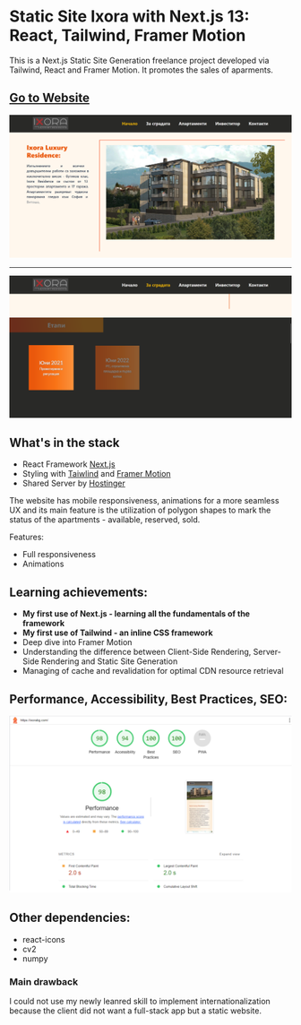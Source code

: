 # Static Site Ixora with Next.js 13: React, Tailwind, Framer Motion

This is a Next.js Static Site Generation freelance project developed via Tailwind, React and Framer Motion. It promotes the sales of aparments.

## [Go to Website](https://ixorabg.com/)

![alt text](https://github.com/VasilGVasilev/nextJS/blob/ixoraInter/NBs/ixora-welcome.png) 

---

![alt text](https://github.com/VasilGVasilev/nextJS/blob/ixoraInter/NBs/ixora-second.png) 


## What's in the stack

- React Framework [Next.js](https://nextjs.org/)
- Styling with [Taiwlind](https://tailwindcss.com/) and [Framer Motion](https://www.framer.com/motion/?utm_source=google&utm_medium=adwords&utm_campaign=TW-WW-All-GS-UA-Traffic-20190326-Brand.Bmm_&gad=1&gclid=Cj0KCQjw2qKmBhCfARIsAFy8buLuIhI1cN0gUMS9Yjkiv5BK1Q1_5OvM0V4AaU4Gb8JMv1HzsTiSAJIaAg_3EALw_wcB)
- Shared Server by [Hostinger](https://www.hostinger.com/)

The website has mobile responsiveness, animations for a more seamless UX and its main feature is the utilization of polygon shapes to mark the status of the apartments - available, reserved, sold.

Features:

- Full responsiveness
- Animations 

## Learning achievements:
- **My first use of Next.js - learning all the fundamentals of the framework**
- **My first use of Tailwind - an inline CSS framework**
- Deep dive into Framer Motion
- Understanding the difference between Client-Side Rendering, Server-Side Rendering and Static Site Generation
- Managing of cache and revalidation for optimal CDN resource retrieval


## Performance, Accessibility, Best Practices, SEO:

![alt text](https://github.com/VasilGVasilev/nextJS/blob/ixoraInter/ixora/lighthouse.png) 


## Other dependencies:

- react-icons
- cv2
- numpy


### Main drawback
I could not use my newly leanred skill to implement internationalization because the client did not want a full-stack app but a static website.
